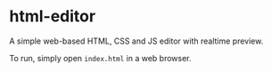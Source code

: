 # html-editor

A simple web-based HTML, CSS and JS editor with realtime preview.

To run, simply open `index.html` in a web browser.